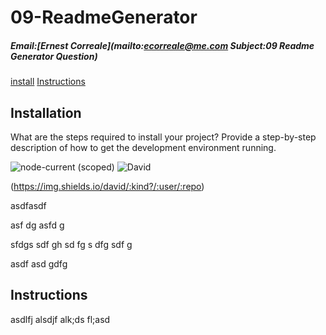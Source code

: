 # 09-ReadmeGenerator
##### Email:[Ernest Correale](mailto:ecorreale@me.com Subject:09 Readme Generator Question)
[install](#Installation)
[Instructions](#Instructions)
## Installation
What are the steps required to install your project? Provide a step-by-step description of how to get the development environment running.


![node-current (scoped)](https://img.shields.io/node/v/@stdlib/stdlib?style=plastic)
![David](https://img.shields.io/david/dev/ecorreale/09-ReadmeGenerator)

(https://img.shields.io/david/:kind?/:user/:repo)


asdfasdf 

 asf
 dg asfd
 g 
 
 sfdgs
 sdf
 gh
 sd
 fg
 s
 dfg
 sdf
 g
 
 asdf asd gdfg
 
 ## Instructions
 asdlfj alsdjf alk;ds fl;asd
